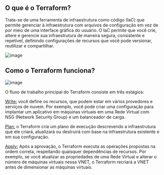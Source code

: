 ## O que é o Terraform?

Trata-se de uma ferramenta de infraestrutura como código (IaC) que permite gerenciar à infraestrutura com arquivos de configuração em vez de por meio de uma interface gráfica do usuário. O IaC permite que você crie, altere e gerencie sua infraestrutura de maneira segura, consistente e repetível, definindo configurações de recursos que você pode versionar, reutilizar e compartilhar.

![image](https://github.com/thiago88sp/terraform-treinamento/assets/54182968/778a8985-1fbb-4860-94c6-3179b2ca6144)

## Como o Terraform funciona?

![image](https://github.com/thiago88sp/terraform-treinamento/assets/54182968/aaa24181-e307-4de5-b00f-a8c6d62b148b)

O fluxo de trabalho principal do Terraform consiste em três estágios:

[Write:]() você define os recursos, que podem estar em vários provedores e serviços de nuvem. Por exemplo, você pode criar uma configuração para implantar um aplicativo em máquinas virtuais em uma Rede Virtual com NSG (Network Security Group) e um balanceador de carga.

[Plan:]() o Terraform cria um plano de execução descrevendo a infraestrutura que ele criará, atualizará ou destruirá com base na infraestrutura existente e em sua configuração.

[Apply:]() Após a aprovação, o Terraform executa as operações propostas na ordem correta, respeitando quaisquer dependências de recursos. Por exemplo, se você atualizar as propriedades de uma Rede Virtual e alterar o número de máquinas virtuais nessa VNET, o Terraform recriará a VNET antes de dimensionar as máquinas virtuais.

